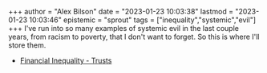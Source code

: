 +++
author = "Alex Bilson"
date = "2023-01-23 10:03:38"
lastmod = "2023-01-23 10:03:46"
epistemic = "sprout"
tags = ["inequality","systemic","evil"]
+++
I've run into so many examples of systemic evil in the last couple years, from racism to poverty, that I don't want to forget. So this is where I'll store them.

- [Financial Inequality - Trusts](https://www.theguardian.com/world/2019/nov/14/the-great-american-tax-haven-why-the-super-rich-love-south-dakota-trust-laws)

